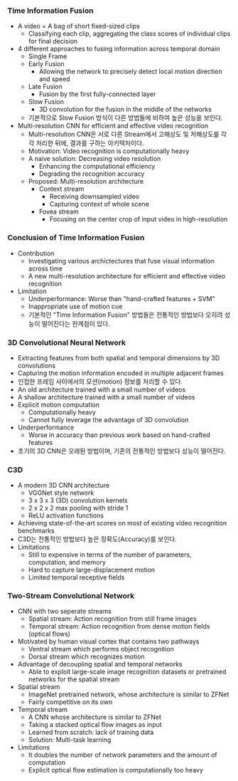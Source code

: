 ### Time Information Fusion

* A video = A bag of short fixed-sized clips
  * Classifying each clip, aggregating the class scores of individual clips for final decision
* 4 different approaches to fusing information across temporal domain
  * Single Frame
  * Early Fusion
    * Allowing the network to precisely detect local motion direction and speed
  * Late Fusion
    * Fusion by the first fully-connected layer
  * Slow Fusion
    * 3D convolution for the fusion in the middle of the networks
  * 기본적으로 Slow Fusion 방식이 다른 방법들에 비하여 높은 성능을 보인다.
* Multi-resolution CNN for efficient and effective video recognition
  * Multi-resolution CNN은 서로 다른 Stream에서 고해상도 및 저해상도를 각각 처리한 뒤에, 결과를 구하는 아키텍처이다.
  * Motivation: Video recognition is computationally heavy
  * A naive solution: Decreasing video resolution
    * Enhancing the computational efficiency
    * Degrading the recognition accuracy
  * Proposed: Multi-resolution architecture
    * Context stream
      * Receiving downsampled video
      * Capturing context of whole scene
    * Fovea stream
      * Focusing on the center crop of input video in high-resolution

### Conclusion of Time Information Fusion

* Contribution
  * Investigating various archictectures that fuse visual information across time
  * A new multi-resolution architecture for efficient and effective video recognition
* Limitation
  * Underperformance: Worse than "hand-crafted features + SVM"
  * Inappropriate use of motion cue
  * 기본적인 "Time Information Fusion" 방법들은 전통적인 방법보다 오히려 성능이 떨어진다는 한계점이 있다.

### 3D Convolutional Neural Network

* Extracting features from both spatial and temporal dimensions by 3D convolutions
* Capturing the motion information encoded in multiple adjacent frames
* 인접한 프레임 사이에서의 모션(motion) 정보를 처리할 수 있다.
* An old architecture trained with a small number of videos
* A shallow architecture trained with a small number of videos
* Explicit motion computation
  * Computationally heavy
  * Cannot fully leverage the advantage of 3D convolution
* Underperformance
  * Worse in accuracy than previous work based on hand-crafted features
* 초기의 3D CNN은 오래된 방법이며, 기존의 전통적인 방법보다 성능이 떨어진다.

### C3D

* A modern 3D CNN architecture
  * VGGNet style network
  * 3 x 3 x 3 (3D) convolution kernels
  * 2 x 2 x 2 max pooling with stride 1
  * ReLU activation functions
* Achieving state-of-the-art scores on most of existing video recognition benchmarks
* C3D는 전통적인 방법보다 높은 정확도(Accuracy)를 보인다.
* Limitations
  * Still to expensive in terms of the number of parameters, computation, and memory
  * Hard to capture large-displacement motion
  * Limited temporal receptive fields

### Two-Stream Convolutional Network

* CNN with two seperate streams
  * Spatial stream: Action recognition from still frame images
  * Temporal stream: Action recognition from dense motion fields (optical flows)
* Motivated by human visual cortex that contains two pathways
  * Ventral stream which performs object recognition
  * Dorsal stream which recognizes motion
* Advantage of decoupling spatial and temporal networks
  * Able to exploit large-scale image recognition datasets or pretrained networks for the spatial stream
* Spatial stream
  * ImageNet pretrained network, whose architecture is similar to ZFNet
  * Fairly competitive on its own
* Temporal stream
  * A CNN whose architecture is similar to ZFNet
  * Taking a stacked optical flow images as input
  * Learned from scratch: lack of training data
  * Solution: Multi-task learning
* Limitations
  * It doubles the number of network parameters and the amount of computation
  * Explicit optical flow estimation is computationally too heavy

